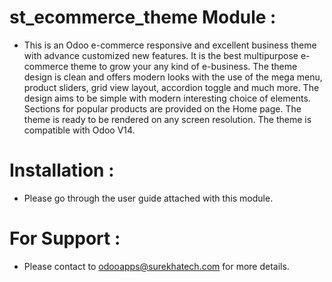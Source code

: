 st_ecommerce_theme Module :
===========================
- This is an Odoo e-commerce responsive and excellent business theme with advance customized new features. It is the best multipurpose e-commerce theme to grow your any kind of e-business. The theme design is clean and offers modern looks with the use of the mega menu, product sliders, grid view layout, accordion toggle and much more. The design aims to be simple with modern interesting choice of elements. Sections for popular products are provided on the Home page. The theme is ready to be rendered on any screen resolution. The theme is compatible with Odoo V14.

Installation :
==============
- Please go through the user guide attached with this module.

For Support :
=============
- Please contact to odooapps@surekhatech.com for more details.
